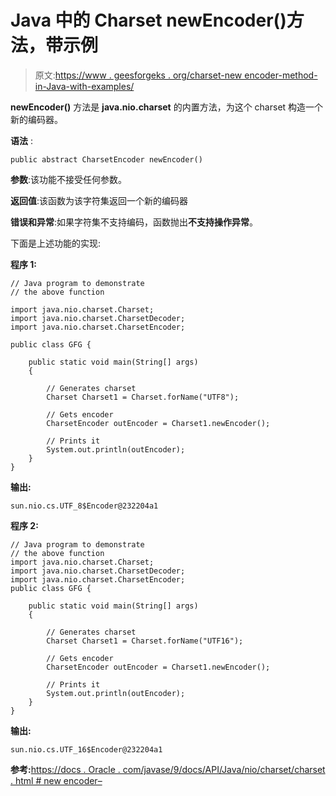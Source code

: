 # Java 中的 Charset newEncoder()方法，带示例

> 原文:[https://www . geesforgeks . org/charset-new encoder-method-in-Java-with-examples/](https://www.geeksforgeeks.org/charset-newencoder-method-in-java-with-examples/)

**newEncoder()** 方法是 **java.nio.charset** 的内置方法，为这个 charset 构造一个新的编码器。

**语法** :

```
public abstract CharsetEncoder newEncoder()
```

**参数**:该功能不接受任何参数。

**返回值**:该函数为该字符集返回一个新的编码器

**错误和异常**:如果字符集不支持编码，函数抛出**不支持操作异常**。

下面是上述功能的实现:

**程序 1:**

```
// Java program to demonstrate
// the above function

import java.nio.charset.Charset;
import java.nio.charset.CharsetDecoder;
import java.nio.charset.CharsetEncoder;

public class GFG {

    public static void main(String[] args)
    {

        // Generates charset
        Charset Charset1 = Charset.forName("UTF8");

        // Gets encoder
        CharsetEncoder outEncoder = Charset1.newEncoder();

        // Prints it
        System.out.println(outEncoder);
    }
}
```

**输出:**

```
sun.nio.cs.UTF_8$Encoder@232204a1

```

**程序 2:**

```
// Java program to demonstrate
// the above function
import java.nio.charset.Charset;
import java.nio.charset.CharsetDecoder;
import java.nio.charset.CharsetEncoder;
public class GFG {

    public static void main(String[] args)
    {

        // Generates charset
        Charset Charset1 = Charset.forName("UTF16");

        // Gets encoder
        CharsetEncoder outEncoder = Charset1.newEncoder();

        // Prints it
        System.out.println(outEncoder);
    }
}
```

**输出:**

```
sun.nio.cs.UTF_16$Encoder@232204a1

```

**参考:**[https://docs . Oracle . com/javase/9/docs/API/Java/nio/charset/charset . html # new encoder–](https://docs.oracle.com/javase/9/docs/api/java/nio/charset/Charset.html#newEncoder--)